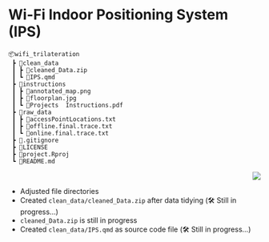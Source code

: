 # Wi-Fi Indoor Positioning System (IPS)

```
📦wifi_trilateration
 ┣ 📂clean_data
 ┃ ┣ 📜cleaned_Data.zip
 ┃ ┗ 📜IPS.qmd
 ┣ 📂instructions
 ┃ ┣ 📜annotated_map.png
 ┃ ┣ 📜floorplan.jpg
 ┃ ┗ 📜Projects  Instructions.pdf
 ┣ 📂raw_data
 ┃ ┣ 📜accessPointLocations.txt
 ┃ ┣ 📜offline.final.trace.txt
 ┃ ┗ 📜online.final.trace.txt
 ┣ 📜.gitignore
 ┣ 📜LICENSE
 ┣ 📜project.Rproj
 ┗ 📜README.md
 ```
 <p align="right">
<a href="https://github.com/cyrus-pdx/Indoor_positioning_system/tree/SingSong" target="_blank">
<img src="https://img.shields.io/badge/wifi--IPS-v0.1-blue.svg" />
</a>
</p>

- Adjusted file directories
- Created `clean_data/cleaned_Data.zip` after data tidying (🛠️ Still in progress...)
- `cleaned_Data.zip` is still in progress
- Created `clean_data/IPS.qmd` as source code file (🛠️ Still in progress...)

